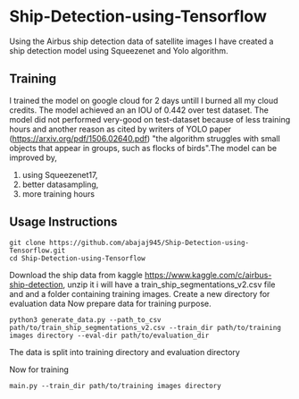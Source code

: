# Ship-Detection-using-Tensorflow
Using the Airbus ship detection data of satellite images I have created a ship detection model using Squeezenet and Yolo algorithm.

## Training 
I trained the model on google cloud for 2 days untill I burned all my cloud credits. The model achieved an an IOU of 0.442 over test dataset. The model did not performed very-good on test-dataset because of less training hours and another reason as cited by writers of YOLO paper (https://arxiv.org/pdf/1506.02640.pdf) "the algorithm struggles with small objects that appear in groups, such as flocks of birds".The model can be improved by,

1. using Squeezenet17,
2. better datasampling,
3. more training hours


## Usage Instructions
```
git clone https://github.com/abajaj945/Ship-Detection-using-Tensorflow.git
cd Ship-Detection-using-Tensorflow
```
Download the ship data from kaggle https://www.kaggle.com/c/airbus-ship-detection, unzip it i will have a train_ship_segmentations_v2.csv file and and a folder containing training images. Create a new directory for evaluation data
Now prepare data for training purpose.

```
python3 generate_data.py --path_to_csv path/to/train_ship_segmentations_v2.csv --train_dir path/to/training images directory --eval-dir path/to/evaluation_dir
```

The data is split into training directory and evaluation directory


Now for training 

```
main.py --train_dir path/to/training images directory
```
